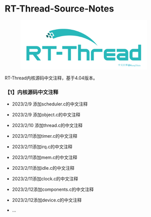 # RT-Thread-Source-Notes
<p align="center">
<img src="figure/logo.png" width="80%" >
</p>

RT-Thread内核源码中文注释，基于4.04版本。

### 【1】内核源码中文注释

- 2023/2/9 添加scheduler.c的中文注释

- 2023/2/9 添加object.c的中文注释

- 2023/2/10 添加thread.c的中文注释

- 2023/2/11添加timer.c的中文注释

- 2023/2/11添加irq.c的中文注释

- 2023/2/11添加mem.c的中文注释

- 2023/2/11添加idle.c的中文注释

- 2023/2/11添加clock.c的中文注释

- 2023/2/12添加components.c的中文注释

- 2023/2/12添加device.c的中文注释

- ...

  



